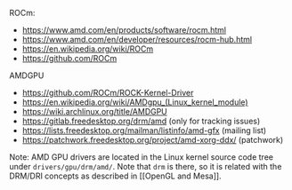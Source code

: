 ROCm:

- https://www.amd.com/en/products/software/rocm.html
- https://www.amd.com/en/developer/resources/rocm-hub.html
- https://en.wikipedia.org/wiki/ROCm
- https://github.com/ROCm

AMDGPU

- https://github.com/ROCm/ROCK-Kernel-Driver
- https://en.wikipedia.org/wiki/AMDgpu_(Linux_kernel_module)
- https://wiki.archlinux.org/title/AMDGPU
- https://gitlab.freedesktop.org/drm/amd (only for tracking issues)
- https://lists.freedesktop.org/mailman/listinfo/amd-gfx (mailing list)
- https://patchwork.freedesktop.org/project/amd-xorg-ddx/ (patchwork)

Note: AMD GPU drivers are located in the Linux kernel source code tree under `drivers/gpu/drm/amd/`. Note that `drm` is there, so it is related with the DRM/DRI concepts as described in [[OpenGL and Mesa]].